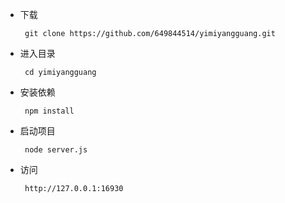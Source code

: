 * 下载
    ``` 
     git clone https://github.com/649844514/yimiyangguang.git
    ```
* 进入目录
    ``` 
     cd yimiyangguang
    ```
* 安装依赖
    ``` 
     npm install 
    ```
* 启动项目
    ``` 
     node server.js
    ```
* 访问
    ``` 
     http://127.0.0.1:16930
    ```